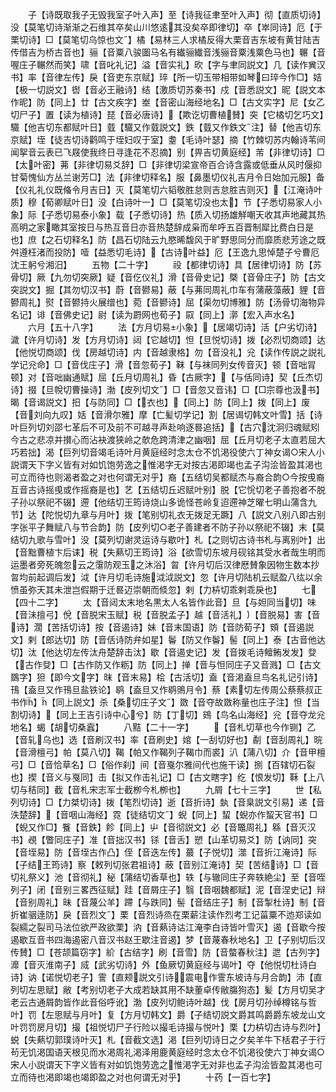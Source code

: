 <!-- { "loadSidebar": true } -->
　　子【诗既取我子无毁我室子叶入声】至【诗我征聿至叶入声】彻【直质切诗】没【莫笔切诗渐渐之石维其卒矣山川悠逺其没矣卒即律切】卒【崒同诗】厄【于栗切诗】□【莫笔切乌惊也文】橘【易林三人求橘反得大栗音吉东坡有黄甘陆吉传借吉为桥古音也】骊【音粟八骏圗马名有纎骊纎音浅骊音粟浅粟色马也】冁【音喔庄子冁然而笑】啸【音叱礼记】溢【音实礼】欥【字与聿同説文】几【读作兾汉书】率【音律左传】戾【音吏东京赋】琗【所一切玉带相带如琴曰琗今作□】姞【极一切説文】辔【音必王融诗】结【激质切苏秦书】戍【音悉説文】昵【説文本作昵】防【同上】廿【古文疾字】峚【音密山海经地名】□【古文实字】尼【女乙切尸子】置【读为植诗】琵【音必唐诗】【欺讫切曹植賛】突【它橘切乞巧文】驖【他吉切东都赋叶日】臷【驖又作臷説文】鉄【臷又作鉄文注】替【他吉切东京赋】垤【徒吉切诗鹳鸣于垤妇叹于室】耋【毛诗叶瑟】摘【竹棘切苏内翰诗苇间闻挐音云表已飞屐使我终日寻逢花不忍摘】别【畀吉切黄庭经】芾【非律切诗】□【太叶密】茀【非律切易爻辞】□【非律切梁宣帝百合诗含露或低垂从风时偃抑甘菊愧仙方丛兰谢芳□】法【非律切释名】服【鼻墨切仪礼吉月令日始加元服】备【仪礼礼仪既偹令月吉日】灭【莫笔切六韬敬胜怠则吉怠胜吉则灭】【江淹诗叶质】穆【荀卿赋叶日】没【白诗叶一】□【莫笔切没也太】节【子悉切易家人小象】际【子悉切易泰小象】载【子悉切诗】热【质入切扬雄觧嘲天收其声地藏其热高明之家瞰其室按日与热互音日亦音热楚辞成枭而牟呼五百晋制犀比费白日是也】庶【之石切释名】防【昌石切陆云九愍晞馥风于旷野思同分而靡质悲芳途之既舛遵枉渚而投防】噎【益悉切毛诗】【古诗叶益】厄【王逸九思悼楚子兮曹厄沈王躬兮湘汨】
　　五物【二十字】
　　祋【都律切诗】具【居律切诗】防【苏骨切】厥【九勿切突厥】疑【音仡仪礼】滑【音骨史记】槩【音骨庄子】防【古文突説文】掘【其勿切汉书】蔚【音鬰易】蔽【与茀同周礼巾车有蒲蔽藻蔽】貍【音鬰周礼】熨【音鬰持火展缯也】菀【音鬰诗】屈【渠勿切博雅】防【汤骨切海物异名记】诽【音佛史记】尉【读为罻网也荀子】叞【同上】漷【宏入声水名】
　　六月【五十八字】
　　法【方月切易小象】【居竭切诗】活【户劣切诗】濊【许月切诗】发【方月切诗】闼【它越切】怛【旦悦切诗】拨【必烈切商颂】达【他悦切商颂】伐【房越切诗】内【音越隶格】勿【音没礼】兊【读作传説之説礼学记兊命】□【音伐庄子】滑【音忽荀子】靺【与袜同列女传音灭】顿【音咄冐顿】对【音咄幽通赋】屈【丘月切周礼】昏【古厥字】【与佸同诗】契【丘杰切诗】掇【旦帨切曹操诗】渤【皮列切文】□【音忽又音讳】□【□宗尊也汲书】暍【音谒説文】抇【与防同】□【衣也】【同上】防【同上】拨【同上】废【音刘向九叹】姡【音滑尔雅】摩【亡髪切学记】割【居谒切韩文叶雪】括【诗叶巨列切刘邵七革后不可及前不可越寻声赴响逐晷追括】【古穴沈泂归魂赋矧今古之悲凉并攅心而沾袂渡狭岭之欹危跨清津之幽咽】屈【丘月切老子太直若屈大巧若拙】渴【巨列切音竭毛诗叶月黄庭经时念太仓不饥渇役使六丁神女谒○宋人小説谓天下字义皆有对如饥饱劳逸之惟渇字无对按古渇即竭也孟子沟浍皆盈其渇也可立而待也则渴者盈之对也何谓无对乎】裔【五结切吴都赋杰与裔合韵○今按曵裔互音古诗摇曵或作摇裔是也】艺【五结切丘迟赋叶别】脱【它恱切老子善抱者不脱子孙以祭祀不辍】遰【他结切王筠诗烧山多诡怪苍岭复迢遰神芝曜七明山蒲含九节】达【陀悦切九章与月叶】拨【笔别切礼衣无拨足无蹶】八【説文八别八即古别字张平子舞赋八与节合韵】防【皮列切○老子善建者不防子孙以祭祀不辍】末【莫结切九歌与雪叶】没【莫列切谢灵运诗与歇叶】札【之则切古诗书札与离别叶】出【音黜曹植卞后诔】税【失爇切王筠诗】浴【欲雪切东坡月砚铭其受水者哉生明而运墨者旁死魄忽云之霮防观玉之沐浴】曶【许月切后汉律厯賛象因物生数本抄曶均前起调后发】泧【许月切毛诗施泧泧説文】忽【许月切陆机云赋盈八纮以余愤虽弥天其未泄岂假期于迁晷迈崇朝而倐忽】剌【力枿切乖剌乖戾也】
　　七【四十二字】
　　太【音闼太末地名黒太人名皆作此音】旦【与妲同当切】味【音沬擅弓】侻【音脱宋玉赋】税【音脱孟子】越【音活礼】【音脱易】害【音诗】濶【苦括切诗】按【音遏诗】妹【音末国语】防【音防荀子】頞【音遏説文】剌【郎达切】防【音佸诗防弁如星】鬠【防又作鬠】髻【同上】泰【古音他达切】汰【他达切左传汰舟楚辞击汰】歇【音遏史记】发【音拨毛诗鳣鲔发发】癹【古作癹】□【古作防又作粝】防【同上】掸【音与怛同庄子又音溅】□【古文鵽字】狚【即今文字】昩【音末易】桧【古活切】盍【音渇盍旦鸟名礼记引诗】鳱【盍旦又作鳱旦盐铁论】鹖【盍旦又作鹖鴠月令】蔡【素切左传周公蔡蔡叔正书作】【同上説文】杀【桑切庄子文】敪【音夺故敪称量也庄子注】怛【当割切诗】【同上王吉引诗中心兮】防【丁切】鴳【鸟名山海经】兊【音夺龙兊地名】蝎【胡切桑蠧】
　　八黠【二十一字】
　　【音札切草也今作铡】乙【音轧乌也】选【音刷汉书】率【音刷史】婠【一刮切好也】劀【音刮周礼】晥【音滑檀弓】帕【莫八切】鞨【帕又作鞨列子鞨巾而裘】汃【蒲八切】介【音甲檀弓】□【音恰草名】□【俗作刹】间【音戛尔雅间代也施干读】捌【百辖切石裂也】揳【音义与戛同】击【拟又作击礼记】□【古文瞎字】纥【恨发切】鞂【上八切与秸同】截【音札宋志军士截栁今札栁也】
　　九屑【七十三字】
　　世【私列切诗】□【力桀切诗】拨【笔烈切诗】逝【音折诗】埶【音臬説文引易】递【音泆楚辞】【音咽山海经】霓【徒结切文】蜺【同上】蛪【蜺亦作蛪天官书】□【蜺又作□】餮【音鉄】飻【同上】屮【音彻説文】必【音鼈周礼】緜【音灭汉书】覕【瞥同庄子】准【音拙汉书】铩【音舌】愬【山革切易爻】防【讷同】突【音垤易】防【音垤古作凸】侄【音迭左传】蕞【子悦切】澨【音折江淹诗】际【子结王筠诗】察【敕列切张君祖诗】蔽【音别江淹诗】契【苦结诗】□【音切礼祭义】池【音彻礼】秘【蒲结切香草也】轶【与辙同庄子奔轶絶尘】至【音咥列子】闭【音别三畧西征赋】跬【音屑庄子】翳【音咽魏都赋】泥【音涅史记】辩【音别周礼】昧【音蔑公羊】蹛【与跌同】髻【音结庄子】制【音掣杜诗】制【音折崔骃逹防】戾【音烈文】栗【音烈诗烝在栗薪注读作烈考工记菑粟不迆郑读如裂繻之裂司马法位欲严政欲栗】汭【音爇诗诂江淹李白诗皆叶雪灭】遏【音歇今按遏歇互音书四海遏密八音汉书赵王歇注音遏】梦【音蔑春秋地名】卫【子别切后汉传賛】□【苍颉篇窃字】紒【古结字】刷【音雪】防【音螫春秋注】迣【古列字】灖【音灭淮南子】烕【武劣切诗】外【鱼厥切黄庭经与谒叶】夺【他悦切杜诗白诗】讷【诺悦切老子】霅【直颊説文引诗震电作霅东坡诗与月合韵】沛【直列切左思赋】敝【考别切老子大成若缺其用不缺董卓传敝膓狗态】髪【方月切吴才老云古通屑韵皆作此音俗呼讹】渤【皮列切鲍诗叶越】伐【房月切孙绰樽铭与哲叶】罚【左思赋与月叶】复【方月切韩文】爵【子结切説文爵其鸣爵爵东坡龙山文叶罚罚房月切】撮【祖悦切尸子行险以撮毛诗撮与悦叶】栗【力枿切古诗与烈叶】蜕【失爇切郭璞诗叶灭】札【音截文选】渇【巨列切诗日之夕矣羊牛下栝君子于行茍无饥渇国语天根见而水渇周礼渇泽用鹿黄庭经时念太仓不饥渇役使六丁神女谒○宋人小説谓天下字义皆有对如饥饱劳逸之惟渇字无对非也孟子沟浍皆盈其渇也可立而待也渇即竭也竭即盈之对也何谓无对乎】
　　十药【一百七字】
